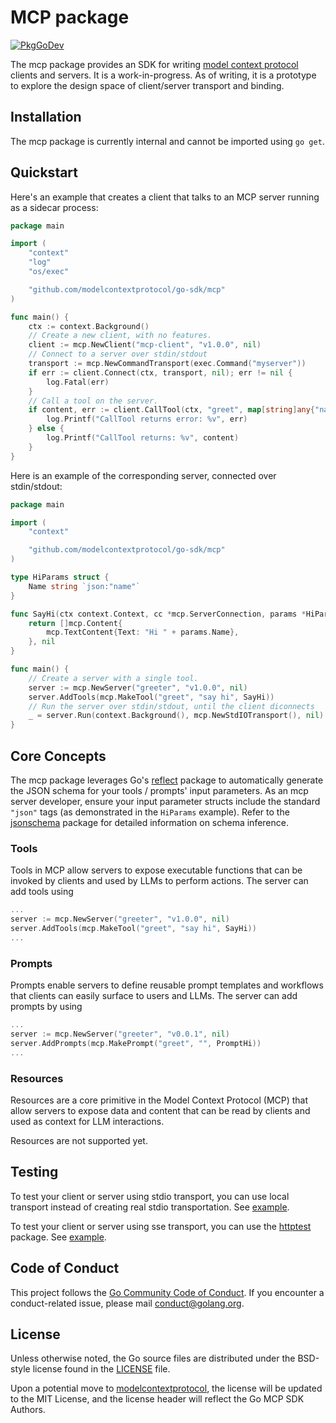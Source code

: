 # MCP package

[![PkgGoDev](https://pkg.go.dev/badge/golang.org/x/tools)](https://pkg.go.dev/github.com/modelcontextprotocol/go-sdk/mcp)

The mcp package provides an SDK for writing [model context protocol](https://modelcontextprotocol.io/introduction)
clients and servers. It is a work-in-progress. As of writing, it is a prototype
to explore the design space of client/server transport and binding.

## Installation

The mcp package is currently internal and cannot be imported using `go get`.

## Quickstart

Here's an example that creates a client that talks to an MCP server running
as a sidecar process:

```go
package main

import (
	"context"
	"log"
	"os/exec"

	"github.com/modelcontextprotocol/go-sdk/mcp"
)

func main() {
	ctx := context.Background()
	// Create a new client, with no features.
	client := mcp.NewClient("mcp-client", "v1.0.0", nil)
	// Connect to a server over stdin/stdout
	transport := mcp.NewCommandTransport(exec.Command("myserver"))
	if err := client.Connect(ctx, transport, nil); err != nil {
		log.Fatal(err)
	}
	// Call a tool on the server.
	if content, err := client.CallTool(ctx, "greet", map[string]any{"name": "you"}); err != nil {
		log.Printf("CallTool returns error: %v", err)
	} else {
		log.Printf("CallTool returns: %v", content)
	}
}
```

Here is an example of the corresponding server, connected over stdin/stdout:

```go
package main

import (
	"context"

	"github.com/modelcontextprotocol/go-sdk/mcp"
)

type HiParams struct {
	Name string `json:"name"`
}

func SayHi(ctx context.Context, cc *mcp.ServerConnection, params *HiParams) ([]mcp.Content, error) {
	return []mcp.Content{
		mcp.TextContent{Text: "Hi " + params.Name},
	}, nil
}

func main() {
	// Create a server with a single tool.
	server := mcp.NewServer("greeter", "v1.0.0", nil)
	server.AddTools(mcp.MakeTool("greet", "say hi", SayHi))
	// Run the server over stdin/stdout, until the client diconnects
	_ = server.Run(context.Background(), mcp.NewStdIOTransport(), nil)
}
```

## Core Concepts

The mcp package leverages Go's [reflect](https://pkg.go.dev/reflect) package to
automatically generate the JSON schema for your tools / prompts' input
parameters. As an mcp server developer, ensure your input parameter structs
include the standard `"json"` tags (as demonstrated in the `HiParams` example).
Refer to the [jsonschema](https://www.google.com/search?q=internal/jsonschema/infer.go)
package for detailed information on schema inference.

### Tools

Tools in MCP allow servers to expose executable functions that can be invoked by clients and used by LLMs to perform actions. The server can add tools using

```go
...
server := mcp.NewServer("greeter", "v1.0.0", nil)
server.AddTools(mcp.MakeTool("greet", "say hi", SayHi))
...
```

### Prompts

Prompts enable servers to define reusable prompt templates and workflows that clients can easily surface to users and LLMs. The server can add prompts by using

```go
...
server := mcp.NewServer("greeter", "v0.0.1", nil)
server.AddPrompts(mcp.MakePrompt("greet", "", PromptHi))
...
```

### Resources

Resources are a core primitive in the Model Context Protocol (MCP) that allow servers to expose data and content that can be read by clients and used as context for LLM interactions.

<!--TODO(rfindley): Add code example for resources.-->

Resources are not supported yet.

## Testing

To test your client or server using stdio transport, you can use local
transport instead of creating real stdio transportation. See [example](server_example_test.go).

To test your client or server using sse transport, you can use the [httptest](https://pkg.go.dev/net/http/httptest)
package. See [example](sse_example_test.go).

## Code of Conduct

This project follows the [Go Community Code of Conduct](https://go.dev/conduct).
If you encounter a conduct-related issue, please mail conduct@golang.org.

## License

Unless otherwise noted, the Go source files are distributed under the BSD-style license found in the [LICENSE](../../LICENSE) file.

Upon a potential move to [modelcontextprotocol](https://github.com/modelcontextprotocol), the license will be updated to the MIT License, and the license header will reflect the Go MCP SDK Authors.
